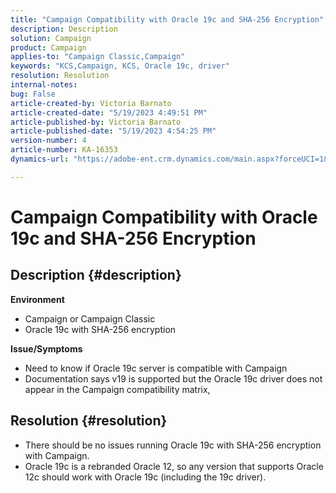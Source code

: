 ```yaml
---
title: "Campaign Compatibility with Oracle 19c and SHA-256 Encryption"
description: Description
solution: Campaign
product: Campaign
applies-to: "Campaign Classic,Campaign"
keywords: "KCS,Campaign, KCS, Oracle 19c, driver"
resolution: Resolution
internal-notes: 
bug: False
article-created-by: Victoria Barnato
article-created-date: "5/19/2023 4:49:51 PM"
article-published-by: Victoria Barnato
article-published-date: "5/19/2023 4:54:25 PM"
version-number: 4
article-number: KA-16353
dynamics-url: "https://adobe-ent.crm.dynamics.com/main.aspx?forceUCI=1&pagetype=entityrecord&etn=knowledgearticle&id=9d9f2727-65f6-ed11-8848-6045bd0065b6"

---
```

# Campaign Compatibility with Oracle 19c and SHA-256 Encryption

## Description {#description}

<b>Environment</b>
- Campaign or Campaign Classic
- Oracle 19c with SHA-256 encryption

<b>Issue/Symptoms</b>
- Need to know if Oracle 19c server is compatible with Campaign
- Documentation says v19 is supported but the Oracle 19c driver does not appear in the Campaign compatibility matrix,



## Resolution {#resolution}


- There should be no issues running Oracle 19c with SHA-256 encryption with Campaign.
- Oracle 19c is a rebranded Oracle 12, so any version that supports Oracle 12c should work with Oracle 19c (including the 19c driver).



